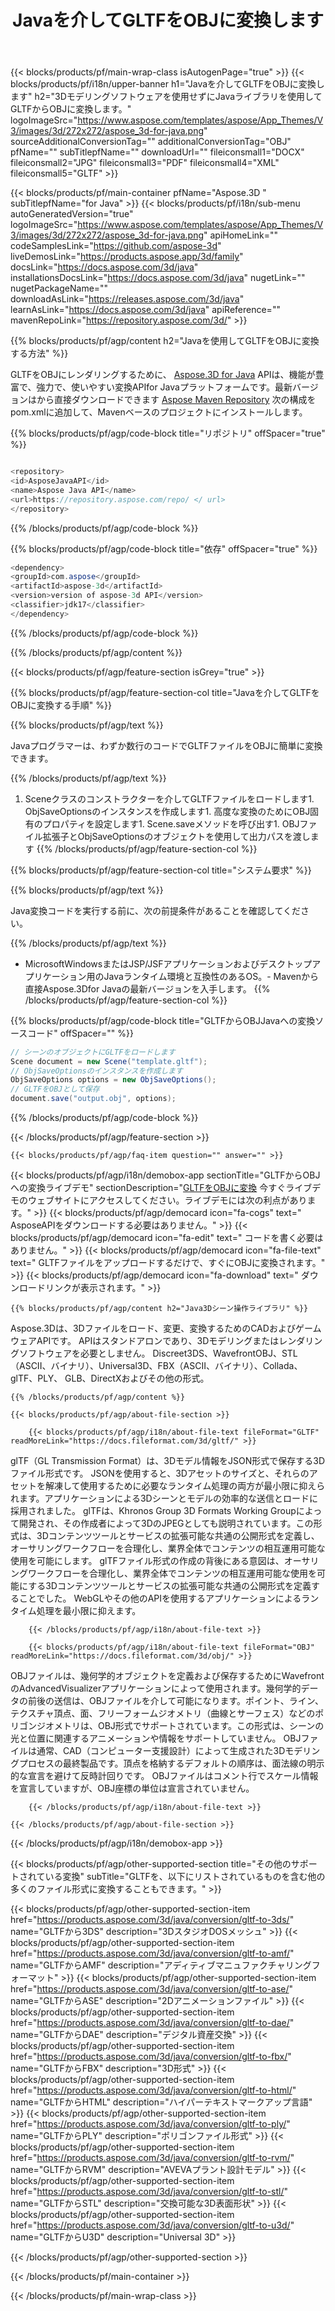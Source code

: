﻿---
title: Javaを介してGLTFをOBJに変換します 
weight: 1240
url: /ja/java/conversion/gltf-to-obj/ 
description: GLTF形式からOBJファイルへのJava変換コードのサンプル。このサンプルコードを使用して、WebまたはデスクトップのJavaベースのアプリケーション内でGLTFをOBJに変換します。
---
{{< blocks/products/pf/main-wrap-class isAutogenPage="true" >}}
{{< blocks/products/pf/i18n/upper-banner h1="Javaを介してGLTFをOBJに変換します" h2="3Dモデリングソフトウェアを使用せずにJavaライブラリを使用してGLTFからOBJに変換します。" logoImageSrc="https://www.aspose.com/templates/aspose/App_Themes/V3/images/3d/272x272/aspose_3d-for-java.png" sourceAdditionalConversionTag="" additionalConversionTag="OBJ" pfName="" subTitlepfName="" downloadUrl="" fileiconsmall1="DOCX" fileiconsmall2="JPG" fileiconsmall3="PDF" fileiconsmall4="XML" fileiconsmall5="GLTF" >}}

{{< blocks/products/pf/main-container pfName="Aspose.3D " subTitlepfName="for Java" >}}
{{< blocks/products/pf/i18n/sub-menu autoGeneratedVersion="true" logoImageSrc="https://www.aspose.com/templates/aspose/App_Themes/V3/images/3d/272x272/aspose_3d-for-java.png" apiHomeLink="" codeSamplesLink="https://github.com/aspose-3d" liveDemosLink="https://products.aspose.app/3d/family" docsLink="https://docs.aspose.com/3d/java" installationsDocsLink="https://docs.aspose.com/3d/java" nugetLink="" nugetPackageName="" downloadAsLink="https://releases.aspose.com/3d/java" learnAsLink="https://docs.aspose.com/3d/java" apiReference="" mavenRepoLink="https://repository.aspose.com/3d/" >}}

{{% blocks/products/pf/agp/content h2="Javaを使用してGLTFをOBJに変換する方法" %}}

 GLTFをOBJにレンダリングするために、
 [Aspose.3D for Java](https://products.aspose.com/3d/java) 
 APIは、機能が豊富で、強力で、使いやすい変換APIfor Javaプラットフォームです。最新バージョンはから直接ダウンロードできます
 [Aspose Maven Repository](https://repository.aspose.com/3d/) 
 次の構成をpom.xmlに追加して、Mavenベースのプロジェクトにインストールします。

{{% blocks/products/pf/agp/code-block title="リポジトリ" offSpacer="true" %}}

```cs

<repository>
<id>AsposeJavaAPI</id>
<name>Aspose Java API</name>
<url>https://repository.aspose.com/repo/ </ url>
</repository>


```

{{% /blocks/products/pf/agp/code-block %}}

{{% blocks/products/pf/agp/code-block title="依存" offSpacer="true" %}}

```cs
<dependency>
<groupId>com.aspose</groupId>
<artifactId>aspose-3d</artifactId>
<version>version of aspose-3d API</version>
<classifier>jdk17</classifier>
</dependency>


```

{{% /blocks/products/pf/agp/code-block %}}

{{% /blocks/products/pf/agp/content %}}

{{< blocks/products/pf/agp/feature-section isGrey="true" >}}

{{% blocks/products/pf/agp/feature-section-col title="Javaを介してGLTFをOBJに変換する手順" %}}

{{% blocks/products/pf/agp/text %}}

 Javaプログラマーは、わずか数行のコードでGLTFファイルをOBJに簡単に変換できます。

{{% /blocks/products/pf/agp/text %}}

1. Sceneクラスのコンストラクターを介してGLTFファイルをロードします1. ObjSaveOptionsのインスタンスを作成します1. 高度な変換のためにOBJ固有のプロパティを設定します1. Scene.saveメソッドを呼び出す1. OBJファイル拡張子とObjSaveOptionsのオブジェクトを使用して出力パスを渡します
{{% /blocks/products/pf/agp/feature-section-col %}}

{{% blocks/products/pf/agp/feature-section-col title="システム要求" %}}

{{% blocks/products/pf/agp/text %}}

 Java変換コードを実行する前に、次の前提条件があることを確認してください。

{{% /blocks/products/pf/agp/text %}}

- MicrosoftWindowsまたはJSP/JSFアプリケーションおよびデスクトップアプリケーション用のJavaランタイム環境と互換性のあるOS。- Mavenから直接Aspose.3Dfor Javaの最新バージョンを入手します。
{{% /blocks/products/pf/agp/feature-section-col %}}

{{% blocks/products/pf/agp/code-block title="GLTFからOBJJavaへの変換ソースコード" offSpacer="" %}}

```cs
// シーンのオブジェクトにGLTFをロードします 
Scene document = new Scene("template.gltf");
// ObjSaveOptionsのインスタンスを作成します 
ObjSaveOptions options = new ObjSaveOptions();
// GLTFをOBJとして保存 
document.save("output.obj", options);   


```

{{% /blocks/products/pf/agp/code-block %}}

{{< /blocks/products/pf/agp/feature-section >}}

    {{< blocks/products/pf/agp/faq-item question="" answer="" >}}
 

<!-- aboutfile Starts -->

{{< blocks/products/pf/agp/i18n/demobox-app sectionTitle="GLTFからOBJへの変換ライブデモ" sectionDescription="[GLTFをOBJに変換](https://products.aspose.app/3d/conversion/gltf-to-obj) 今すぐライブデモのウェブサイトにアクセスしてください。ライブデモには次の利点があります。" >}}
        {{< blocks/products/pf/agp/democard icon="fa-cogs" text=" AsposeAPIをダウンロードする必要はありません。" >}}
        {{< blocks/products/pf/agp/democard icon="fa-edit" text=" コードを書く必要はありません。" >}}
        {{< blocks/products/pf/agp/democard icon="fa-file-text" text=" GLTFファイルをアップロードするだけで、すぐにOBJに変換されます。" >}}
        {{< blocks/products/pf/agp/democard icon="fa-download" text=" ダウンロードリンクが表示されます。" >}}

    {{% blocks/products/pf/agp/content h2="Java3Dシーン操作ライブラリ" %}}

 Aspose.3Dは、3Dファイルをロード、変更、変換するためのCADおよびゲームウェアAPIです。 APIはスタンドアロンであり、3Dモデリングまたはレンダリングソフトウェアを必要としません。 Discreet3DS、WavefrontOBJ、STL（ASCII、バイナリ）、Universal3D、FBX（ASCII、バイナリ）、Collada、glTF、PLY、 GLB、DirectXおよびその他の形式。 



    {{% /blocks/products/pf/agp/content %}}

    {{< blocks/products/pf/agp/about-file-section >}}

        {{< blocks/products/pf/agp/i18n/about-file-text fileFormat="GLTF" readMoreLink="https://docs.fileformat.com/3d/gltf/" >}}

glTF（GL Transmission Format）は、3Dモデル情報をJSON形式で保存する3Dファイル形式です。 JSONを使用すると、3Dアセットのサイズと、それらのアセットを解凍して使用するために必要なランタイム処理の両方が最小限に抑えられます。アプリケーションによる3Dシーンとモデルの効率的な送信とロードに採用されました。 glTFは、Khronos Group 3D Formats Working Groupによって開発され、その作成者によって3DのJPEGとしても説明されています。この形式は、3Dコンテンツツールとサービスの拡張可能な共通の公開形式を定義し、オーサリングワークフローを合理化し、業界全体でコンテンツの相互運用可能な使用を可能にします。 glTFファイル形式の作成の背後にある意図は、オーサリングワークフローを合理化し、業界全体でコンテンツの相互運用可能な使用を可能にする3Dコンテンツツールとサービスの拡張可能な共通の公開形式を定義することでした。 WebGLやその他のAPIを使用するアプリケーションによるランタイム処理を最小限に抑えます。


        {{< /blocks/products/pf/agp/i18n/about-file-text >}}

        {{< blocks/products/pf/agp/i18n/about-file-text fileFormat="OBJ" readMoreLink="https://docs.fileformat.com/3d/obj/" >}}

OBJファイルは、幾何学的オブジェクトを定義および保存するためにWavefrontのAdvancedVisualizerアプリケーションによって使用されます。幾何学的データの前後の送信は、OBJファイルを介して可能になります。ポイント、ライン、テクスチャ頂点、面、フリーフォームジオメトリ（曲線とサーフェス）などのポリゴンジオメトリは、OBJ形式でサポートされています。この形式は、シーンの光と位置に関連するアニメーションや情報をサポートしていません。 OBJファイルは通常、CAD（コンピューター支援設計）によって生成された3Dモデリングプロセスの最終製品です。頂点を格納するデフォルトの順序は、面法線の明示的な宣言を避けて反時計回りです。 OBJファイルはコメント行でスケール情報を宣言していますが、OBJ座標の単位は宣言されていません。


        {{< /blocks/products/pf/agp/i18n/about-file-text >}}

    {{< /blocks/products/pf/agp/about-file-section >}}

{{< /blocks/products/pf/agp/i18n/demobox-app >}}

<!-- aboutfile Ends -->

{{< blocks/products/pf/agp/other-supported-section title="その他のサポートされている変換" subTitle="GLTFを、以下にリストされているものを含む他の多くのファイル形式に変換することもできます。" >}}

{{< blocks/products/pf/agp/other-supported-section-item href="https://products.aspose.com/3d/java/conversion/gltf-to-3ds/" name="GLTFから3DS" description="3DスタジオDOSメッシュ" >}}
{{< blocks/products/pf/agp/other-supported-section-item href="https://products.aspose.com/3d/java/conversion/gltf-to-amf/" name="GLTFからAMF" description="アディティブマニュファクチャリングフォーマット" >}}
{{< blocks/products/pf/agp/other-supported-section-item href="https://products.aspose.com/3d/java/conversion/gltf-to-ase/" name="GLTFからASE" description="2Dアニメーションファイル" >}}
{{< blocks/products/pf/agp/other-supported-section-item href="https://products.aspose.com/3d/java/conversion/gltf-to-dae/" name="GLTFからDAE" description="デジタル資産交換" >}}
{{< blocks/products/pf/agp/other-supported-section-item href="https://products.aspose.com/3d/java/conversion/gltf-to-fbx/" name="GLTFからFBX" description="3D形式" >}}
{{< blocks/products/pf/agp/other-supported-section-item href="https://products.aspose.com/3d/java/conversion/gltf-to-html/" name="GLTFからHTML" description="ハイパーテキストマークアップ言語" >}}
{{< blocks/products/pf/agp/other-supported-section-item href="https://products.aspose.com/3d/java/conversion/gltf-to-ply/" name="GLTFからPLY" description="ポリゴンファイル形式" >}}
{{< blocks/products/pf/agp/other-supported-section-item href="https://products.aspose.com/3d/java/conversion/gltf-to-rvm/" name="GLTFからRVM" description="AVEVAプラント設計モデル" >}}
{{< blocks/products/pf/agp/other-supported-section-item href="https://products.aspose.com/3d/java/conversion/gltf-to-stl/" name="GLTFからSTL" description="交換可能な3D表面形状" >}}
{{< blocks/products/pf/agp/other-supported-section-item href="https://products.aspose.com/3d/java/conversion/gltf-to-u3d/" name="GLTFからU3D" description="Universal 3D" >}}

{{< /blocks/products/pf/agp/other-supported-section >}}

{{< /blocks/products/pf/main-container >}}
    
{{< /blocks/products/pf/main-wrap-class >}}
